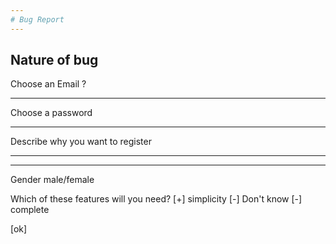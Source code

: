 ```yaml
---
# Bug Report
---
```

## Nature of bug
Choose an Email ?
_____

Choose a password
******

Describe why you want to register
____
_____

Gender
male/female

Which of these features will you need?
[+] simplicity
[-] Don't know
[-] complete

[ok]